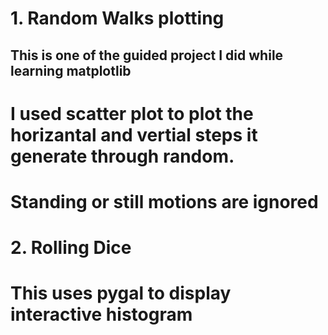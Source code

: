 # 1. Random Walks plotting
## This is one of the guided project I did while learning matplotlib
# I used scatter plot to plot the horizantal and vertial steps it generate through random.
# Standing or still motions are ignored 

# 2. Rolling Dice 
# This uses pygal to display interactive histogram
